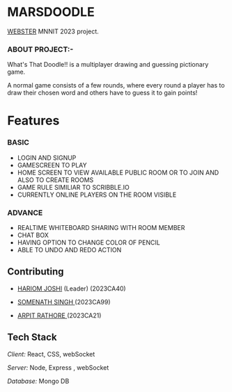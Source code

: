 # MARSDOODLE
[WEBSTER](https://sac.mnnit.ac.in/codesangam)  MNNIT 2023 project.


### ABOUT PROJECT:-
What's That Doodle!! is a multiplayer drawing and guessing pictionary game.

A normal game consists of a few rounds, where every round a player has to draw their chosen word and others have to guess it to gain points!
# Features
### BASIC
- LOGIN AND SIGNUP 
- GAMESCREEN TO PLAY
- HOME SCREEN TO VIEW AVAILABLE PUBLIC ROOM OR TO JOIN AND ALSO TO CREATE ROOMS
- GAME RULE SIMILIAR TO SCRIBBLE.IO
- CURRENTLY ONLINE PLAYERS ON THE ROOM VISIBLE

### ADVANCE 
- REALTIME WHITEBOARD SHARING WITH ROOM MEMBER
- CHAT BOX
- HAVING OPTION TO CHANGE COLOR OF PENCIL
- ABLE TO UNDO AND REDO ACTION


## Contributing

- <a href="https://github.com/HariomJoshi">HARIOM JOSHI</a> (Leader) (2023CA40)

- <a href="https://github.com/itsnarutouzumaki">SOMENATH SINGH <a>(2023CA99)

- <a href="https://github.com/ArpitRathore2020">ARPIT RATHORE <a> (2023CA21) 

## Tech Stack

*Client:* React, CSS, webSocket

*Server:* Node, Express , webSocket

*Database:* Mongo DB
